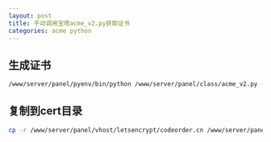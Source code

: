 ```yaml
---
layout: post
title: 手动调用宝塔acme_v2.py获取证书
categories: acme python
---
```


## 生成证书

```bash
/www/server/panel/pyenv/bin/python /www/server/panel/class/acme_v2.py --domain codeorder.cn,www.codeorder.cn --type http --path /www/wwwroot/codeorder.cn
```

## 复制到cert目录

```bash
cp -r /www/server/panel/vhost/letsencrypt/codeorder.cn /www/server/panel/vhost/cert/
```
